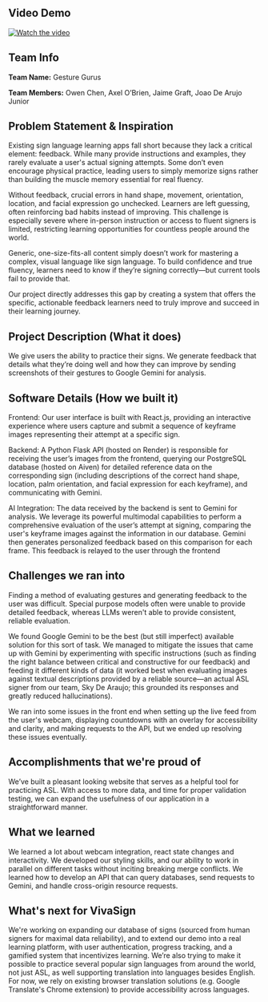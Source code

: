 ## Video Demo
[![Watch the video](https://img.youtube.com/vi/pD90VZ25B0M/maxresdefault.jpg)](https://www.youtube.com/watch?v=pD90VZ25B0M)

## Team Info

**Team Name:** Gesture Gurus

**Team Members:** Owen Chen, Axel O’Brien, Jaime Graft, Joao De Arujo Junior

## Problem Statement & Inspiration
Existing sign language learning apps fall short because they lack a critical element: feedback. While many provide instructions and examples, they rarely evaluate a user's actual signing attempts. Some don’t even encourage physical practice, leading users to simply memorize signs rather than building the muscle memory essential for real fluency.

Without feedback, crucial errors in hand shape, movement, orientation, location, and facial expression go unchecked. Learners are left guessing, often reinforcing bad habits instead of improving. This challenge is especially severe where in-person instruction or access to fluent signers is limited, restricting learning opportunities for countless people around the world.

Generic, one-size-fits-all content simply doesn’t work for mastering a complex, visual language like sign language. To build confidence and true fluency, learners need to know if they’re signing correctly—but current tools fail to provide that.

Our project directly addresses this gap by creating a system that offers the specific, actionable feedback learners need to truly improve and succeed in their learning journey.

## Project Description (What it does)
We give users the ability to practice their signs. We generate feedback that details what they’re doing well and how they can improve by sending screenshots of their gestures to Google Gemini for analysis.

## Software Details (How we built it)
Frontend: Our user interface is built with React.js, providing an interactive experience where users capture and submit a sequence of keyframe images representing their attempt at a specific sign.

Backend: A Python Flask API (hosted on Render) is responsible for receiving the user’s images from the frontend, querying our PostgreSQL database (hosted on Aiven) for detailed reference data on the corresponding sign (including descriptions of the correct hand shape, location, palm orientation, and facial expression for each keyframe), and communicating with Gemini.

AI Integration: The data received by the backend is sent to Gemini for analysis. We leverage its powerful multimodal capabilities to perform a comprehensive evaluation of the user’s attempt at signing, comparing the user's keyframe images against the information in our database. Gemini then generates personalized feedback based on this comparison for each frame. This feedback is relayed to the user through the frontend

## Challenges we ran into
Finding a method of evaluating gestures and generating feedback to the user was difficult. Special purpose models often were unable to provide detailed feedback, whereas LLMs weren't able to provide consistent, reliable evaluation.

We found Google Gemini to be the best (but still imperfect) available solution for this sort of task. We managed to mitigate the issues that came up with Gemini by experimenting with specific instructions (such as finding the right balance between critical and constructive for our feedback) and feeding it different kinds of data (it worked best when evaluating images against textual descriptions provided by a reliable source—an actual ASL signer from our team, Sky De Araujo; this grounded its responses and greatly reduced hallucinations).

We ran into some issues in the front end when setting up the live feed from the user's webcam, displaying countdowns with an overlay for accessibility and clarity, and making requests to the API, but we ended up resolving these issues eventually.

## Accomplishments that we're proud of
We’ve built a pleasant looking website that serves as a helpful tool for practicing ASL. With access to more data, and time for proper validation testing, we can expand the usefulness of our application in a straightforward manner.

## What we learned
We learned a lot about webcam integration, react state changes and interactivity. We developed our styling skills, and our ability to work in parallel on different tasks without inciting breaking merge conflicts. We learned how to develop an API that can query databases, send requests to Gemini, and handle cross-origin resource requests.

## What's next for VivaSign
We're working on expanding our database of signs (sourced from human signers for maximal data reliability), and to extend our demo into a real learning platform, with user authentication, progress tracking, and a gamified system that incentivizes learning. We’re also trying to make it possible to practice several popular sign languages from around the world, not just ASL, as well supporting translation into languages besides English. For now, we rely on existing browser translation solutions (e.g. Google Translate's Chrome extension) to provide accessibility across languages.

